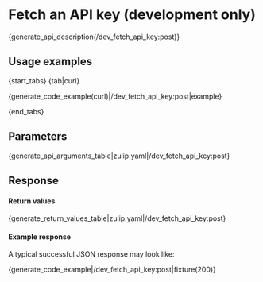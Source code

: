 # Fetch an API key (development only)

{generate_api_description(/dev_fetch_api_key:post)}

## Usage examples

{start_tabs}
{tab|curl}

{generate_code_example(curl)|/dev_fetch_api_key:post|example}

{end_tabs}

## Parameters

{generate_api_arguments_table|zulip.yaml|/dev_fetch_api_key:post}

## Response

#### Return values

{generate_return_values_table|zulip.yaml|/dev_fetch_api_key:post}

#### Example response

A typical successful JSON response may look like:

{generate_code_example|/dev_fetch_api_key:post|fixture(200)}
